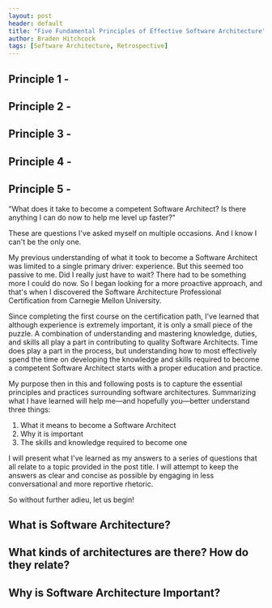 ```yaml
---
layout: post
header: default
title: "Five Fundamental Principles of Effective Software Architecture"
author: Braden Hitchcock
tags: [Software Architecture, Retrospective]
---
```


## Principle 1 -

## Principle 2 -

## Principle 3 -

## Principle 4 -

## Principle 5 -

"What does it take to become a competent Software Architect? Is there anything I
can do now to help me level up faster?"

These are questions I've asked myself on multiple occasions. And I know I can't
be the only one.

My previous understanding of what it took to become a Software Architect was
limited to a single primary driver: experience. But this seemed too passive to
me. Did I really just have to wait? There had to be something more I could do
now. So I began looking for a more proactive approach, and that's when I
discovered the Software Architecture Professional Certification from Carnegie
Mellon University.

Since completing the first course on the certification path, I've learned that
although experience is extremely important, it is only a small piece of the
puzzle. A combination of understanding and mastering knowledge, duties, and
skills all play a part in contributing to quality Software Architects. Time does
play a part in the process, but understanding how to most effectively spend the
time on developing the knowledge and skills required to become a competent
Software Architect starts with a proper education and practice.

My purpose then in this and following posts is to capture the essential
principles and practices surrounding software architectures. Summarizing what I
have learned will help me&mdash;and hopefully you&mdash;better understand three
things:

1. What it means to become a Software Architect
2. Why it is important
3. The skills and knowledge required to become one

I will present what I've learned as my answers to a series of questions that all
relate to a topic provided in the post title. I will attempt to keep the answers
as clear and concise as possible by engaging in less conversational and more
reportive rhetoric.

So without further adieu, let us begin!

## What is Software Architecture?

## What kinds of architectures are there? How do they relate?

## Why is Software Architecture Important?
